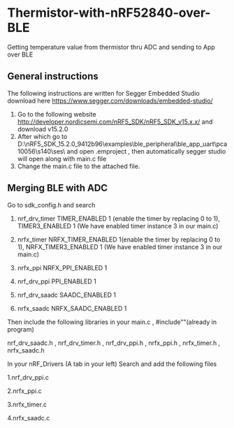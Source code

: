 # Thermistor-with-nRF52840-over-BLE
Getting temperature value from thermistor thru ADC and sending to App over BLE

## General instructions
The following instructions are written for Segger Embedded Studio download here https://www.segger.com/downloads/embedded-studio/
1. Go to the following website http://developer.nordicsemi.com/nRF5_SDK/nRF5_SDK_v15.x.x/ and download v15.2.0 
2. After which go to D:\nRF5_SDK_15.2.0_9412b96\examples\ble_peripheral\ble_app_uart\pca10056\s140\ses\ and open .emproject , then automatically segger studio will open along with main.c file
3. Change the main.c file to the attached file.

## Merging BLE with ADC
Go to sdk_config.h and search 

1. nrf_drv_timer   TIMER_ENABLED 1 (enable the timer by replacing 0 to 1),
                   TIMER3_ENABLED 1 (We have enabled timer instance 3 in our main.c)


2. nrfx_timer      NRFX_TIMER_ENABLED 1(enable the timer by replacing 0 to 1),
                   NRFX_TIMER3_ENABLED 1 (We have enabled timer instance 3 in our main.c)


3. nrfx_ppi        NRFX_PPI_ENABLED 1


4. nrf_drv_ppi     PPI_ENABLED 1


5. nrf_drv_saadc   SAADC_ENABLED 1


6. nrfx_saadc      NRFX_SAADC_ENABLED 1


Then include the following libraries in your main.c , #include""(already in program)

nrf_drv_saadc.h , nrf_drv_timer.h , nrf_drv_ppi.h , nrfx_ppi.h , nrfx_timer.h , nrfx_saadc.h


In your nRF_Drivers (A tab in your left)
Search and add the following files 

1.nrf_drv_ppi.c

2.nrfx_ppi.c

3.nrfx_timer.c

4.nrfx_saadc.c


                   
